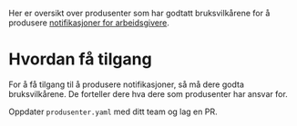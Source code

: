 Her er oversikt over produsenter som har godtatt bruksvilkårene for å produsere [notifikasjoner for arbeidsgivere](https://navikt.github.io/arbeidsgiver-notifikasjon-produsent-api).

# Hvordan få tilgang
For å få tilgang til å produsere notifikasjoner, så må dere godta bruksvilkårene. De forteller dere hva dere som produsenter har ansvar for. 

Oppdater `produsenter.yaml` med ditt team og lag en PR.

